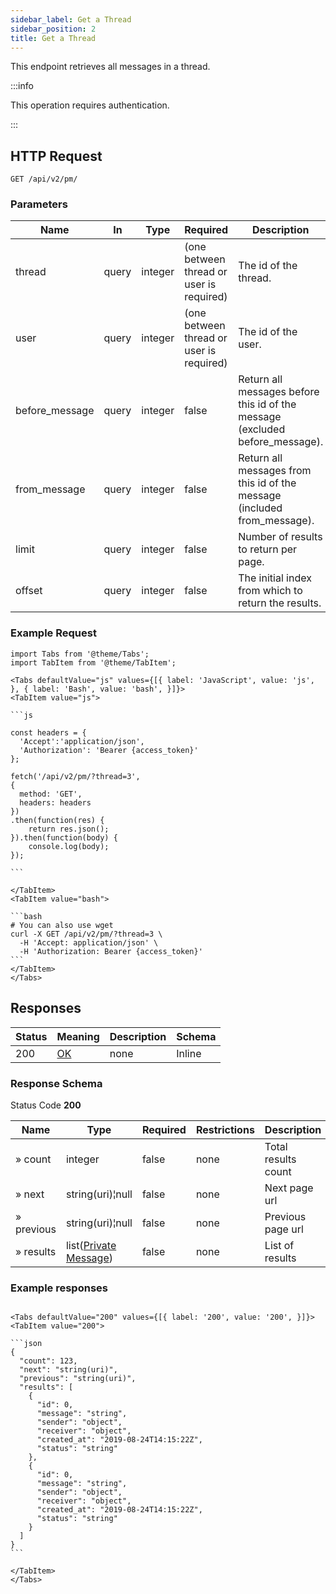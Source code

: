 ```yaml
---
sidebar_label: Get a Thread
sidebar_position: 2
title: Get a Thread
---
```


This endpoint retrieves all messages in a thread.


:::info

This operation requires authentication.

:::


## HTTP Request

`GET /api/v2/pm/`

### Parameters

|Name|In|Type|Required|Description|
|---|---|---|---|---|
|thread|query|integer|(one between thread or user is required)|The id of the thread.|
|user|query|integer|(one between thread or user is required)|The id of the user.|
|before_message|query|integer|false|Return all messages before this id of the message (excluded before_message).|
|from_message|query|integer|false|Return all messages from this id of the message (included from_message).|
|limit|query|integer|false|Number of results to return per page.|
|offset|query|integer|false|The initial index from which to return the results.|


### Example Request

````mdx-code-block
import Tabs from '@theme/Tabs';
import TabItem from '@theme/TabItem';

<Tabs defaultValue="js" values={[{ label: 'JavaScript', value: 'js', }, { label: 'Bash', value: 'bash', }]}>
<TabItem value="js">

```js

const headers = {
  'Accept':'application/json',
  'Authorization': 'Bearer {access_token}'
};

fetch('/api/v2/pm/?thread=3',
{
  method: 'GET',
  headers: headers
})
.then(function(res) {
    return res.json();
}).then(function(body) {
    console.log(body);
});

```

</TabItem>
<TabItem value="bash">

```bash
# You can also use wget
curl -X GET /api/v2/pm/?thread=3 \
  -H 'Accept: application/json' \
  -H 'Authorization: Bearer {access_token}'
```
</TabItem>
</Tabs>
````

## Responses

|Status|Meaning|Description|Schema|
|---|---|---|---|
|200|[OK](https://tools.ietf.org/html/rfc7231#section-6.3.1)|none|Inline|

### Response Schema

Status Code **200**

|Name|Type|Required|Restrictions|Description|
|---|---|---|---|---|
|» count|integer|false|none|Total results count|
|» next|string(uri)¦null|false|none|Next page url|
|» previous|string(uri)¦null|false|none|Previous page url|
|» results|list([Private Message](/docs/apireference/v2/schemas/private_message))|false|none|List of results|

### Example responses


````mdx-code-block

<Tabs defaultValue="200" values={[{ label: '200', value: '200', }]}>
<TabItem value="200">

```json
{
  "count": 123,
  "next": "string(uri)",
  "previous": "string(uri)",
  "results": [ 
    {
      "id": 0,
      "message": "string",
      "sender": "object",
      "receiver": "object",
      "created_at": "2019-08-24T14:15:22Z",
      "status": "string"
    },
    {
      "id": 0,
      "message": "string",
      "sender": "object",
      "receiver": "object",
      "created_at": "2019-08-24T14:15:22Z",
      "status": "string"
    }    
  ]
}
```

</TabItem>
</Tabs>
````





